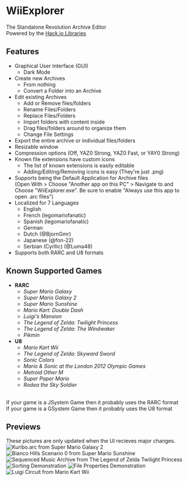 # WiiExplorer
The Standalone Revolution Archive Editor<br/>
Powered by the [Hack.io Libraries](https://github.com/SuperHackio/Hack.io)

## Features
- Graphical User Interface (GUI)
  - Dark Mode
- Create new Archives
  - From nothing
  - Convert a Folder into an Archive
- Edit existing Archives
  - Add or Remove files/folders
  - Rename Files/Folders
  - Replace Files/Folders
  - Import folders with content inside
  - Drag files/folders around to organize them
  - Change File Settings
- Export the entire archive or individual files/folders
- Resizable window
- Compression options (Off, YAZ0 Strong, YAZ0 Fast, or YAY0 Strong)
- Known file extensions have custom icons
  - The list of known extensions is easily editable
  - Adding/Editing/Removing icons is easy (They're just .png)
- Supports being the Default Application for Archive files<br/>(Open With > Choose "Another app on this PC" > Navigate to and Choose "WiiExplorer.exe". Be sure to enable "Always use this app to open .arc files")
- Localized for 7 Languages
  - English
  - French (legomariofanatic)
  - Spanish (legomariofanatic)
  - German
  - Dutch (@BjornGmr)
  - Japanese (@fon-22)
  - Serbian (Cyrllic) (@Luma48)
- Supports both RARC and U8 formats

## Known Supported Games
- __RARC__
  - *Super Mario Galaxy*
  - *Super Mario Galaxy 2*
  - *Super Mario Sunshine*
  - *Mario Kart: Double Dash*
  - *Luigi's Mansion*
  - *The Legend of Zelda: Twilight Princess*
  - *The Legend of Zelda: The Windwaker*
  - *Pikmin*
- __U8__
  - *Mario Kart Wii*
  - *The Legend of Zelda: Skyward Sword*
  - *Sonic Colors*
  - *Mario & Sonic at the London 2012 Olympic Games*
  - *Metroid Other M*
  - *Super Paper Mario*
  - *Rodea the Sky Soldier*


<br/>If your game is a JSystem Game then it probably uses the RARC format
<br/>If your game is a GSystem Game then it probably uses the U8 format

## Previews
These pictures are only updated when the UI recieves major changes.<br/>
![Kuribo.arc from Super Mario Galaxy 2](https://user-images.githubusercontent.com/44330283/99214070-1cf64500-2784-11eb-8601-e9da8f262e7f.png)
![Bianco Hills Scenario 0 from Super Mario Sunshine](https://user-images.githubusercontent.com/44330283/99214140-44e5a880-2784-11eb-962f-79d1dbddd9e5.png)
![Sequenced Music Archive from The Legend of Zelda Twilight Princess](https://user-images.githubusercontent.com/44330283/99214191-62b30d80-2784-11eb-8512-59a648d4c7b4.png)
![Sorting Demonstration](https://user-images.githubusercontent.com/44330283/99215254-3baa0b00-2787-11eb-9c9c-65aff535f4fa.gif)
![File Properties Demonstration](https://user-images.githubusercontent.com/44330283/99215453-cc80e680-2787-11eb-82c6-9da74fb0bb8a.png)
![Luigi Circuit from Mario Kart Wii](https://user-images.githubusercontent.com/44330283/142714006-183d99e6-8728-43f2-97ce-7dbe814a90a2.png)
